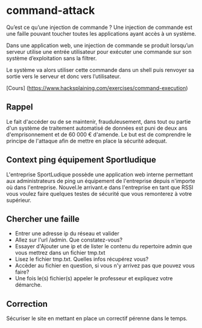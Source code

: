 # command-attack

Qu’est ce qu’une injection de commande ?
Une injection de commande est une faille pouvant toucher toutes les applications ayant accès à un système.

Dans une application web, une injection de commande se produit lorsqu’un serveur utilise une entrée utilisateur pour exécuter une commande sur son système d’exploitation sans la filtrer.

Le système va alors utiliser cette commande dans un shell puis renvoyer sa sortie vers le serveur et donc vers l’utilisateur.

[Cours] (https://www.hacksplaining.com/exercises/command-execution)

## Rappel
Le fait d'accéder ou de se maintenir, frauduleusement, dans tout ou partie d'un système de traitement automatisé de données est puni de deux ans d'emprisonnement et de 60 000 € d'amende.
Le but est de comprendre le principe de l'attaque afin de mettre en place la sécurité adequat.

## Context ping équipement Sportludique

L'entreprise SportLudique possède une application web interne permettant aux administrateurs de ping un équipement de l'entreprise depuis n'importe où dans l'entreprise.
Nouvel.le arrivant.e dans l'entreprise en tant que RSSI vous voulez faire quelques testes de sécurité que vous remonterez à votre supérieur.

## Chercher une faille

- Entrer une adresse ip du réseau et valider
- Allez sur l'url /admin. Que constatez-vous?
- Essayer d'Ajouter une ip et de lister le contenu du repertoire admin que vous mettrez dans un fichier tmp.txt
- Lisez le fichier tmp.txt. Quelles infos récupérez vous?
- Accèder au fichier en question, si vous n'y arrivez pas que pouvez vous faire?
- Une fois le(s) fichier(s) appeler le professeur et expliquez votre démarche. 

## Correction
Sécuriser le site en mettant en place un correctif pérenne dans le temps.
